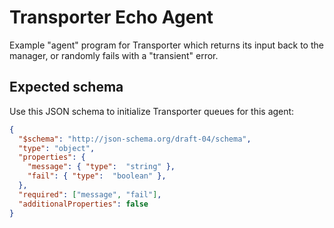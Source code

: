 # Transporter Echo Agent
Example "agent" program for Transporter which returns its input back to the manager,
or randomly fails with a "transient" error.

## Expected schema
Use this JSON schema to initialize Transporter queues for this agent:
```json
{
  "$schema": "http://json-schema.org/draft-04/schema",
  "type": "object",
  "properties": {
    "message": { "type":  "string" },
    "fail": { "type":  "boolean" },
  },
  "required": ["message", "fail"],
  "additionalProperties": false
}
```
